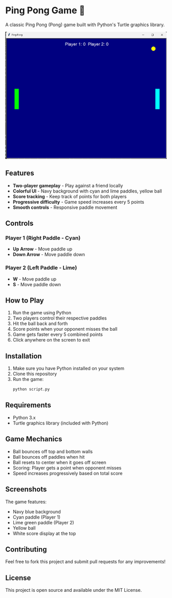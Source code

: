 # Ping Pong Game 🏓

A classic Ping Pong (Pong) game built with Python's Turtle graphics library.

![Ping Pong Game Screenshot](image.png)

## Features

- **Two-player gameplay** - Play against a friend locally
- **Colorful UI** - Navy background with cyan and lime paddles, yellow ball
- **Score tracking** - Keep track of points for both players
- **Progressive difficulty** - Game speed increases every 5 points
- **Smooth controls** - Responsive paddle movement

## Controls

### Player 1 (Right Paddle - Cyan)
- **Up Arrow** - Move paddle up
- **Down Arrow** - Move paddle down

### Player 2 (Left Paddle - Lime)
- **W** - Move paddle up
- **S** - Move paddle down

## How to Play

1. Run the game using Python
2. Two players control their respective paddles
3. Hit the ball back and forth
4. Score points when your opponent misses the ball
5. Game gets faster every 5 combined points
6. Click anywhere on the screen to exit

## Installation

1. Make sure you have Python installed on your system
2. Clone this repository
3. Run the game:
   ```bash
   python script.py
   ```

## Requirements

- Python 3.x
- Turtle graphics library (included with Python)

## Game Mechanics

- Ball bounces off top and bottom walls
- Ball bounces off paddles when hit
- Ball resets to center when it goes off screen
- Scoring: Player gets a point when opponent misses
- Speed increases progressively based on total score

## Screenshots

The game features:
- Navy blue background
- Cyan paddle (Player 1)
- Lime green paddle (Player 2)
- Yellow ball
- White score display at the top

## Contributing

Feel free to fork this project and submit pull requests for any improvements!

## License

This project is open source and available under the MIT License.
